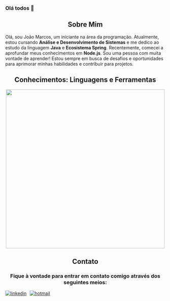 ### Olá todos 👋

<!--Languages and Tools Section-->       
<h2 align="center"><strong>Sobre Mim</strong></h2>
<p align="left">
Olá, sou João Marcos, um iniciante na área da programação. Atualmente, estou cursando <b>Análise e Desenvolvimento de Sistemas</b> e me dedico ao estudo da linguagem <b>Java</b> e <b>Ecosistema Spring</b>. Recentemente, comecei a aprofundar meus conhecimentos em <b>Node.js</b>. Sou uma pessoa com muita vontade de aprender! Estou sempre em busca de desafios e oportunidades para aprimorar minhas habilidades e contribuir para projetos.
</p>

<h2 align="center"><strong>Conhecimentos: Linguagens e Ferramentas</strong></h2>
<p align="center">
<img width="500px" src="https://skillicons.dev/icons?i=java,spring,typescript,angular,python,nodejs,javascript,html,css,git,github,mysql,mongodb,postgresql,vscode,eclipse,idea,aws,docker&perline=10" />
</p>

<h2 align="center"><strong>Contato</strong></h2>
<h3 align="center">Fique à vontade para entrar em contato comigo através dos seguintes meios: </h3>


<div align="center" style="display: flex; gap: 10px;">
  <a href="https://www.linkedin.com/in/jao1cardoso" target="_blank">
    <img src="https://img.shields.io/badge/linkedin-%231E77B5.svg?&style=for-the-badge&logo=linkedin&logoColor=white" alt="linkedin" style="margin-bottom: 5px;" />
  </a>
  <a href="mailto:seuemail@hotmail.com" target="_blank">
    <img src="https://img.shields.io/badge/Hotmail-%230077B5.svg?&style=for-the-badge&logo=hotmail&logoColor=white" alt="hotmail" style="margin-bottom: 5px;" />
  </a>
</div>

